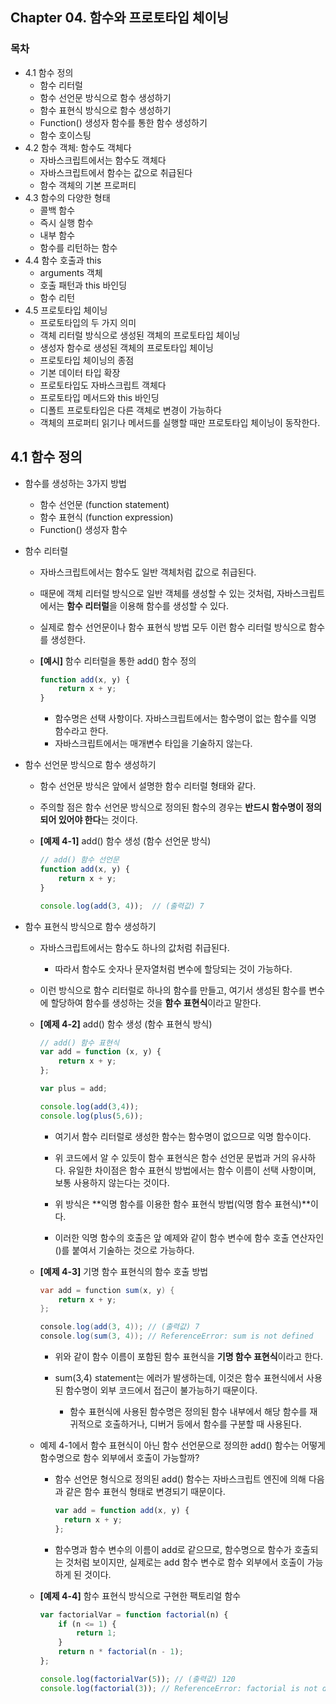 ## Chapter 04. 함수와 프로토타입 체이닝



### 목차

- 4.1 함수 정의
  - 함수 리터럴
  - 함수 선언문 방식으로 함수 생성하기
  - 함수 표현식 방식으로 함수 생성하기
  - Function() 생성자 함수를 통한 함수 생성하기
  - 함수 호이스팅
- 4.2 함수 객체: 함수도 객체다
  - 자바스크립트에서는 함수도 객체다
  - 자바스크립트에서 함수는 값으로 취급된다
  - 함수 객체의 기본 프로퍼티
- 4.3 함수의 다양한 형태
  - 콜백 함수
  - 즉시 실행 함수
  - 내부 함수
  - 함수를 리턴하는 함수
- 4.4 함수 호출과 this
  - arguments 객체
  - 호출 패턴과 this 바인딩
  - 함수 리턴
- 4.5 프로토타입 체이닝
  - 프로토타입의 두 가지 의미
  - 객체 리터럴 방식으로 생성된 객체의 프로토타입 체이닝
  - 생성자 함수로 생성된 객체의 프로토타입 체이닝
  - 프로토타입 체이닝의 종점
  - 기본 데이터 타입 확장
  - 프로토타입도 자바스크립트 객체다
  - 프로토타입 메서드와 this 바인딩
  - 디폴트 프로토타입은 다른 객체로 변경이 가능하다
  - 객체의 프로퍼티 읽기나 메서드를 실행할 때만 프로토타입 체이닝이 동작한다.



## 4.1 함수 정의

- 함수를 생성하는 3가지 방법
  - 함수 선언문 (function statement)
  - 함수 표현식 (function expression)
  - Function() 생성자 함수



- 함수 리터럴

  - 자바스크립트에서는 함수도 일반 객체처럼 값으로 취급된다.

  - 때문에 객체 리터럴 방식으로 일반 객체를 생성할 수 있는 것처럼, 자바스크립트에서는 **함수 리터럴**을 이용해 함수를 생성할 수 있다.

  - 실제로 함수 선언문이나 함수 표현식 방법 모두 이런 함수 리터럴 방식으로 함수를 생성한다.

  - **[예시]** 함수 리터럴을 통한 add() 함수 정의

    ```javascript
    function add(x, y) {
    	return x + y;
    }
    ```

    - 함수명은 선택 사항이다. 자바스크립트에서는 함수명이 없는 함수를 익명 함수라고 한다.
    - 자바스크립트에서는 매개변수 타입을 기술하지 않는다.

    

- 함수 선언문 방식으로 함수 생성하기

  - 함수 선언문 방식은 앞에서 설명한 함수 리터럴 형태와 같다.

  - 주의할 점은 함수 선언문 방식으로 정의된 함수의 경우는 **반드시 함수명이 정의되어 있어야 한다**는 것이다.

  - **[예제 4-1]** add() 함수 생성 (함수 선언문 방식)

    ```javascript
    // add() 함수 선언문
    function add(x, y) {
    	return x + y;
    }
    
    console.log(add(3, 4));  // (출력값) 7
    ```

    

- 함수 표현식 방식으로 함수 생성하기

  - 자바스크립트에서는 함수도 하나의 값처럼 취급된다.

    - 따라서 함수도 숫자나 문자열처럼 변수에 할당되는 것이 가능하다.

  - 이런 방식으로 함수 리터럴로 하나의 함수를 만들고, 여기서 생성된 함수를 변수에 할당하여 함수를 생성하는 것을 **함수 표현식**이라고 말한다.

    

  - **[예제 4-2]** add() 함수 생성 (함수 표현식 방식)

    ```javascript
    // add() 함수 표현식
    var add = function (x, y) {
    	return x + y;
    };
    
    var plus = add;
    
    console.log(add(3,4));
    console.log(plus(5,6));
    ```

    - 여기서 함수 리터럴로 생성한 함수는 함수명이 없으므로 익명 함수이다.
    - 위 코드에서 알 수 있듯이 함수 표현식은 함수 선언문 문법과 거의 유사하다. 유일한 차이점은 함수 표현식 방법에서는 함수 이름이 선택 사항이며, 보통 사용하지 않는다는 것이다.

    - 위 방식은 **익명 함수를 이용한 함수 표현식 방법(익명 함수 표현식)**이다.

    - 이러한 익명 함수의 호출은 앞 예제와 같이 함수 변수에 함수 호출 연산자인 ()를 붙여서 기술하는 것으로 가능하다.

      

  - **[예제 4-3]** 기명 함수 표현식의 함수 호출 방법

    ```java
    var add = function sum(x, y) {
        return x + y;
    };
    
    console.log(add(3, 4)); // (출력값) 7
    console.log(sum(3, 4)); // ReferenceError: sum is not defined
    ```

    - 위와 같이 함수 이름이 포함된 함수 표현식을 **기명 함수 표현식**이라고 한다.

    - sum(3,4) statement는 에러가 발생하는데, 이것은 함수 표현식에서 사용된 함수명이 외부 코드에서 접근이 불가능하기 때문이다.

      - 함수 표현식에 사용된 함수명은 정의된 함수 내부에서 해당 함수를 재귀적으로 호출하거나, 디버거 등에서 함수를 구분할 때 사용된다.

        

  - 예제 4-1에서 함수 표현식이 아닌 함수 선언문으로 정의한 add() 함수는 어떻게 함수명으로 함수 외부에서 호출이 가능할까?

    - 함수 선언문 형식으로 정의된 add() 함수는 자바스크립트 엔진에 의해 다음과 같은 함수 표현식 형태로 변경되기 때문이다.

      ```javascript
      var add = function add(x, y) {
      	return x + y;
      };
      ```

    - 함수명과 함수 변수의 이름이 add로 같으므로, 함수명으로 함수가 호출되는 것처럼 보이지만, 실제로는 add 함수 변수로 함수 외부에서 호출이 가능하게 된 것이다.

    

  - **[예제 4-4]** 함수 표현식 방식으로 구현한 팩토리얼 함수

    ```javascript
    var factorialVar = function factorial(n) {
        if (n <= 1) {
            return 1;
        }
        return n * factorial(n - 1);
    };
    
    console.log(factorialVar(5)); // (출력값) 120
    console.log(factorial(3)); // ReferenceError: factorial is not defined
    ```

    

